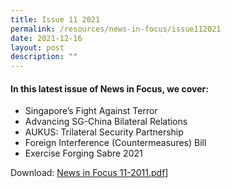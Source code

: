 ```yaml
---
title: Issue 11 2021
permalink: /resources/news-in-focus/issue112021
date: 2021-12-16
layout: post
description: ""
---
```

#### In this latest issue of News in Focus, we cover:
*  Singapore’s Fight Against Terror 
* Advancing SG-China Bilateral Relations
* AUKUS: Trilateral Security Partnership
* Foreign Interference (Countermeasures) Bill
* Exercise Forging Sabre 2021 

Download: [News in Focus 11-2011.pdf](/files/News%20in%20Focus%2011-2021.pdf)]